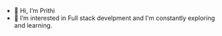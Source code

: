- 👋 Hi, I’m Prithi
- 👀 I’m interested in Full stack develpment and I'm constantly exploring and learning.

<!---
preethi0601/preethi0601 is a ✨ special ✨ repository because its `README.md` (this file) appears on your GitHub profile.
You can click the Preview link to take a look at your changes.
--->

